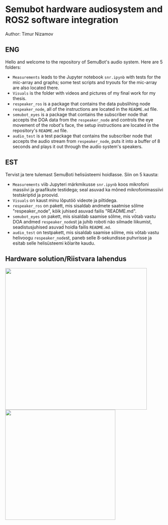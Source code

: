 # Semubot hardware audiosystem and ROS2 software integration <br/>
Author: Timur Nizamov <br/>


## ENG
Hello and welcome to the repository of SemuBot's audio system. Here are 5 folders:  <br/>
* `Measurements` leads to the Jupyter notebook `snr.ipynb` with tests for the mic-array and graphs; some test scripts and tryouts for the mic-array are also located there.
* `Visuals` is the folder with videos and pictures of my final work for my thesis.
* `respeaker_ros` is a package that contains the data pubslihing node `respeaker_node`, all of the instructions are located in the `README.md` file.
* `semubot_eyes` is a package that contains the subscriber node that accepts the DOA data from the `respeaker_node` and controls the eye movement of the robot's face, the setup instructions are located in the repository's `README.md` file.
* `audio_test` is a test package that contains the subscriber node that accepts the audio stream from `respeaker_node`, puts it into a buffer of 8 seconds and plays it out through the audio system's speakers.

## EST
Tervist ja tere tulemast SemuBoti helisüsteemi hoidlasse. Siin on 5 kausta:  <br/>
* `Measurements` viib Jupyteri märkmikusse `snr.ipynb` koos mikrofoni massiivi ja graafikute testidega; seal asuvad ka mõned mikrofonimassiivi testskriptid ja proovid.
* `Visuals` on kaust minu lõputöö videote ja piltidega.
* `respeaker_ros` on pakett, mis sisaldab andmete saatmise sõlme "respeaker_node", kõik juhised asuvad failis "README.md".
* `semubot_eyes` on pakett, mis sisaldab saamise sõlme, mis võtab vastu DOA andmed `respeaker_node`st ja juhib roboti näo silmade liikumist, seadistusjuhised asuvad hoidla failis `README.md`.
* `audio_test` on testpakett, mis sisaldab saamise sõlme, mis võtab vastu helivoogu `respeaker_node`st, paneb selle 8-sekundisse puhvrisse ja esitab selle helisüsteemi kõlarite kaudu.

## Hardware solution/Riistvara lahendus

<img src="" width="450"/> <img src="" width="350"/>
